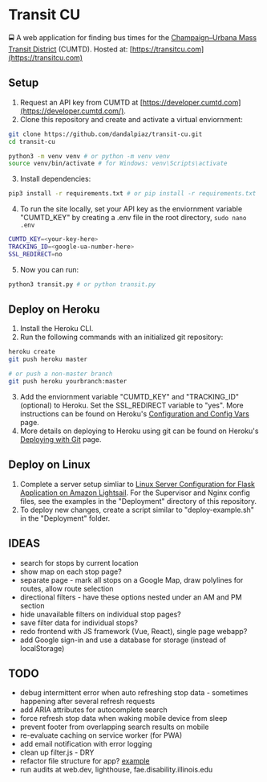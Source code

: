 # Transit CU

🚍 A web application for finding bus times for the [Champaign–Urbana Mass Transit District](https://mtd.org/) (CUMTD). Hosted at: [https://transitcu.com](https://transitcu.com)

## Setup

1. Request an API key from CUMTD at [https://developer.cumtd.com](https://developer.cumtd.com/).
2. Clone this repository and create and activate a virtual enviornment:

```bash
git clone https://github.com/dandalpiaz/transit-cu.git
cd transit-cu

python3 -m venv venv # or python -m venv venv
source venv/bin/activate # for Windows: venv\Scripts\activate
```

3. Install dependencies:

```bash
pip3 install -r requirements.txt # or pip install -r requirements.txt
```

4. To run the site locally, set your API key as the enviornment variable "CUMTD_KEY" by creating a .env file in the root directory, `sudo nano .env`

```bash
CUMTD_KEY=<your-key-here>
TRACKING_ID=<google-ua-number-here>
SSL_REDIRECT=no
```

5. Now you can run:

```bash
python3 transit.py # or python transit.py
```

## Deploy on Heroku

1. Install the Heroku CLI.
2. Run the following commands with an initialized git repository:

```bash
heroku create
git push heroku master

# or push a non-master branch
git push heroku yourbranch:master
```

3. Add the enviornment variable "CUMTD_KEY" and "TRACKING_ID" (optional) to Heroku. Set the SSL_REDIRECT variable to "yes". More instructions can be found on Heroku's [Configuration and Config Vars](https://devcenter.heroku.com/articles/config-vars) page. 
4. More details on deploying to Heroku using git can be found on Heroku's [Deploying with Git](https://devcenter.heroku.com/articles/git) page.

## Deploy on Linux

1. Complete a server setup simliar to [Linux Server Configuration for Flask Application on Amazon Lightsail](https://github.com/dandalpiaz/flask-lightsail). For the Supervisor and Nginx config files, see the examples in the "Deployment" directory of this repository.
2. To deploy new changes, create a script similar to "deploy-example.sh" in the "Deployment" folder.

## IDEAS

- search for stops by current location
- show map on each stop page?
- separate page - mark all stops on a Google Map, draw polylines for routes, allow route selection
- directional filters - have these options nested under an AM and PM section
- hide unavailable filters on individual stop pages?
- save filter data for individual stops?
- redo frontend with JS framework (Vue, React), single page webapp?
- add Google sign-in and use a database for storage (instead of localStorage)

## TODO

- debug intermittent error when auto refreshing stop data - sometimes happening after several refresh requests
- add ARIA attributes for autocomplete search
- force refresh stop data when waking mobile device from sleep
- prevent footer from overlapping search results on mobile
- re-evaluate caching on service worker (for PWA)
- add email notification with error logging
- clean up filter.js - DRY
- refactor file structure for app? [example](https://github.com/miguelgrinberg/flasky)
- run audits at web.dev, lighthouse, fae.disability.illinois.edu
